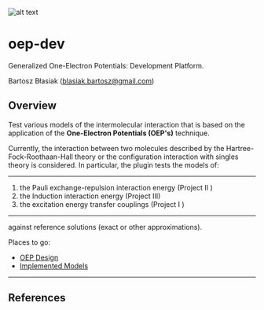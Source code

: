 ![alt text](https://github.com/globulion/oepdev/tree/master/doc/images/toc.png "Logo Title Text 1")

oep-dev
=======

Generalized One-Electron Potentials: Development Platform.

Bartosz Błasiak (blasiak.bartosz@gmail.com)

Overview
--------

Test various models of the intermolecular interaction
that is based on the application of the **One-Electron Potentials (OEP's)**
technique.

Currently, the interaction between two molecules 
described by the Hartree-Fock-Roothaan-Hall theory 
or the configuration interaction with singles theory is considered. 
In particular, the plugin tests the models of:

*******
  1. the Pauli exchange-repulsion interaction energy    (Project II ) 
  2. the Induction interaction energy                   (Project III)
  3. the excitation energy transfer couplings           (Project I  )
*******

against reference solutions (exact or other approximations). 

Places to go:
 * [OEP Design](https://github.com/globulion/oepdev/blob/master/doc/git/doc_oep_design.md)
 * [Implemented Models](https://github.com/globulion/oepdev/blob/master/doc/git/doc_implemented_models.md)

*****

References
----------





